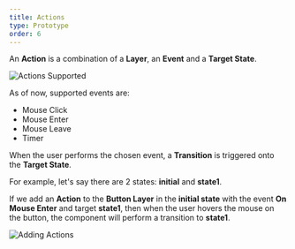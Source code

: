 ```yaml
---
title: Actions
type: Prototype
order: 6
---
```


An **Action** is a combination of a **Layer**, an **Event** and a **Target State**.

![Actions Supported](http://f.cl.ly/items/0m392P3Z1E2H081S212B/Actions%20Supported.png)

As of now, supported events are:

* Mouse Click
* Mouse Enter
* Mouse Leave
* Timer

When the user performs the chosen event, a **Transition** is triggered onto the **Target State**.

For example, let's say there are 2 states: **initial** and **state1**.

If we add an **Action** to the **Button Layer** in the **initial state** with the event **On Mouse Enter** and target **state1**, then when the user hovers the mouse on the button, the component will perform a transition to **state1**.

![Adding Actions](http://f.cl.ly/items/0U321N1N0j3i3Y0r1444/[53570823639cec21b5ae615f08443441]_Action.gif)
